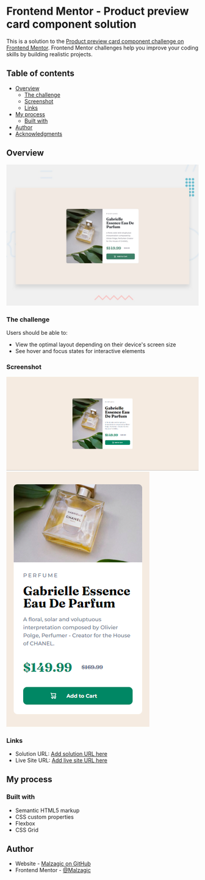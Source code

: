 # Frontend Mentor - Product preview card component solution

This is a solution to the [Product preview card component challenge on Frontend Mentor](https://www.frontendmentor.io/challenges/product-preview-card-component-GO7UmttRfa). Frontend Mentor challenges help you improve your coding skills by building realistic projects. 

## Table of contents

- [Overview](#overview)
  - [The challenge](#the-challenge)
  - [Screenshot](#screenshot)
  - [Links](#links)
- [My process](#my-process)
  - [Built with](#built-with)
- [Author](#author)
- [Acknowledgments](#acknowledgments)


## Overview

![Design preview for the Product preview card component coding challenge](./design/desktop-preview.jpg)

### The challenge

Users should be able to:

- View the optimal layout depending on their device's screen size
- See hover and focus states for interactive elements

### Screenshot

![Here are my screenshots from Desktop](./screenshots/desktop-view.png)![Mobile](./screenshots/mobile-view.png)

### Links

- Solution URL: [Add solution URL here](https://www.frontendmentor.io/solutions/cssflex-html--mCDthZeeu)
- Live Site URL: [Add live site URL here](https://malzagic.github.io/Malzagic-product-preview-card-component-main.github.io/)

## My process

### Built with

- Semantic HTML5 markup
- CSS custom properties
- Flexbox
- CSS Grid

## Author

- Website - [Malzagic on GitHub](https://github.com/Malzagic)
- Frontend Mentor - [@Malzagic](https://www.frontendmentor.io/profile/Malzagic)
